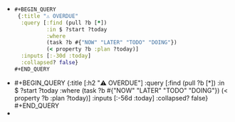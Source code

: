 - ```clojure
  #+BEGIN_QUERY
   {:title "⚠️ OVERDUE"
    :query [:find (pull ?b [*])
            :in $ ?start ?today
            :where
            (task ?b #{"NOW" "LATER" "TODO" "DOING"})
            (< property ?b :plan ?today)]
    :inputs [:-30d :today]
    :collapsed? false}
  #+END_QUERY
  ```
- #+BEGIN_QUERY
   {:title [:h2 "⚠️ OVERDUE"]
    :query [:find (pull ?b [*])
            :in $ ?start ?today
            :where
            (task ?b #{"NOW" "LATER" "TODO" "DOING"})
            (< property ?b :plan ?today)]
    :inputs [:-56d :today]
    :collapsed? false}
  #+END_QUERY
-
